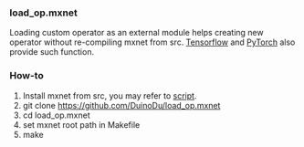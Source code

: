 ### load_op.mxnet

Loading custom operator as an external module helps creating new operator without re-compiling mxnet from src. [Tensorflow](https://www.tensorflow.org/api_docs/python/tf/load_op_library) and [PyTorch](https://github.com/pytorch/extension-ffi) also provide such function.

### How-to
1. Install mxnet from src, you may refer to [script](https://github.com/DuinoDu/scripts/blob/master/shell/install/installmxnet.sh).
2. git clone https://github.com/DuinoDu/load_op.mxnet
3. cd load_op.mxnet
4. set mxnet root path in Makefile
5. make
